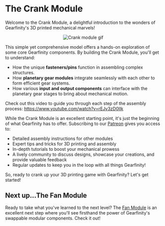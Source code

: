 # The Crank Module

Welcome to the Crank Module, a delightful introduction to the wonders of Gearfinity's 3D printed mechanical marvels!

<p align="center">
  <img src="https://github.com/gearfinity/gearfinity/assets/139299901/f8c02c5f-3d95-4bda-999e-bde5d6313789" alt="Crank module gif"/>
</p>

This simple yet comprehensive model offers a hands-on exploration of some core Gearfinity components. By building the Crank Module, you'll get to understand:

- How the unique **fasteners/pins** function in assembling complex structures.
- How **planetary gear modules** integrate seamlessly with each other to form efficient gear systems.
- How various **input and output components** can interface with the planetary gear stages to bring about mechanical motion.

Check out this video to guide you through each step of the assembly process: https://www.youtube.com/watch?v=rEJv3zD0lIk

While the Crank Module is an excellent starting point, it's just the beginning of what Gearfinity has to offer. Subscribing to our [Patreon](LINK_TO_PATREON) gives you access to:

- Detailed assembly instructions for other modules
- Expert tips and tricks for 3D printing and assembly
- In-depth tutorials to boost your mechanical prowess
- A lively community to discuss designs, showcase your creations, and provide valuable feedback
- Regular updates to keep you in the loop with all things Gearfinity!

So, ready to crank up your 3D printing game with Gearfinity? Let's get started!

## Next up...The Fan Module

Ready to take what you've learned to the next level? The [Fan Module](https://github.com/gearfinity/gearfinity/blob/main/fan_module/README.md) is an excellent next step where you'll see firsthand the power of Gearfinity's swappable modular components. Check it out!


